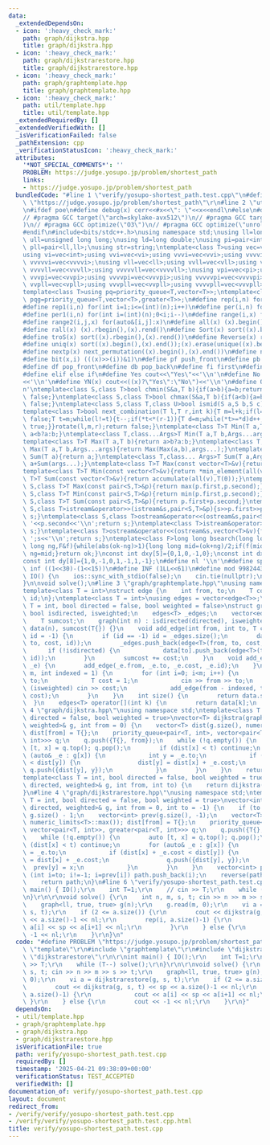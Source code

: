 ```yaml
---
data:
  _extendedDependsOn:
  - icon: ':heavy_check_mark:'
    path: graph/dijkstra.hpp
    title: graph/dijkstra.hpp
  - icon: ':heavy_check_mark:'
    path: graph/dijkstrarestore.hpp
    title: graph/dijkstrarestore.hpp
  - icon: ':heavy_check_mark:'
    path: graph/graphtemplate.hpp
    title: graph/graphtemplate.hpp
  - icon: ':heavy_check_mark:'
    path: util/template.hpp
    title: util/template.hpp
  _extendedRequiredBy: []
  _extendedVerifiedWith: []
  _isVerificationFailed: false
  _pathExtension: cpp
  _verificationStatusIcon: ':heavy_check_mark:'
  attributes:
    '*NOT_SPECIAL_COMMENTS*': ''
    PROBLEM: https://judge.yosupo.jp/problem/shortest_path
    links:
    - https://judge.yosupo.jp/problem/shortest_path
  bundledCode: "#line 1 \"verify/yosupo-shortest_path.test.cpp\"\n#define PROBLEM\
    \ \"https://judge.yosupo.jp/problem/shortest_path\"\r\n#line 2 \"util/template.hpp\"\
    \n#ifdef poe\n#define debug(x) cerr<<#x<<\": \"<<x<<endl\n#else\n#define debug(x)\n\
    // #pragma GCC target(\"arch=skylake-avx512\")\n// #pragma GCC target(\"avx2\"\
    )\n// #pragma GCC optimize(\"O3\")\n// #pragma GCC optimize(\"unroll-loops\")\n\
    #endif\n#include<bits/stdc++.h>\nusing namespace std;\nusing ll=long long;\nusing\
    \ ull=unsigned long long;\nusing ld=long double;\nusing pi=pair<int,int>;\nusing\
    \ pll=pair<ll,ll>;\nusing str=string;\ntemplate<class T>using vec=vector<T>;\n\
    using vi=vec<int>;using vvi=vec<vi>;using vvvi=vec<vvi>;using vvvvi=vec<vvvi>;using\
    \ vvvvvi=vec<vvvvi>;\nusing vll=vec<ll>;using vvll=vec<vll>;using vvvll=vec<vvll>;using\
    \ vvvvll=vec<vvvll>;using vvvvvll=vec<vvvvll>;\nusing vpi=vec<pi>;using vvpi=vec<vpi>;using\
    \ vvvpi=vec<vvpi>;using vvvvpi=vec<vvvpi>;using vvvvvpi=vec<vvvvpi>;\nusing vpll=vec<pll>;using\
    \ vvpll=vec<vpll>;using vvvpll=vec<vvpll>;using vvvvpll=vec<vvvpll>;using vvvvvpll=vec<vvvvpll>;\n\
    template<class T>using pq=priority_queue<T,vector<T>>;\ntemplate<class T>using\
    \ pqg=priority_queue<T,vector<T>,greater<T>>;\n#define rep(i,n) for(int i=0;i<(int)(n);i++)\n\
    #define rep1(i,n) for(int i=1;i<=(int)(n);i++)\n#define per(i,n) for(int i=(int)(n)-1;0<=i;i--)\n\
    #define per1(i,n) for(int i=(int)(n);0<i;i--)\n#define range(i,x) for(auto&i:x)\n\
    #define range2(i,j,x) for(auto&[i,j]:x)\n#define all(x) (x).begin(),(x).end()\n\
    #define rall(x) (x).rbegin(),(x).rend()\n#define Sort(x) sort((x).begin(),(x).end())\n\
    #define troS(x) sort((x).rbegin(),(x).rend())\n#define Reverse(x) reverse((x).begin(),(x).end())\n\
    #define uniq(x) sort((x).begin(),(x).end());(x).erase(unique((x).begin(),(x).end()),(x).end())\n\
    #define nextp(x) next_permutation((x).begin(),(x).end())\n#define nextc(x,k) next_combination((x).begin(),(x).end(),k)\n\
    #define bit(x,i) (((x)>>(i))&1)\n#define pf push_front\n#define pb push_back\n\
    #define df pop_front\n#define db pop_back\n#define fi first\n#define se second\n\
    #define elif else if\n#define Yes cout<<\"Yes\"<<'\\n'\n#define No cout<<\"No\"\
    <<'\\n'\n#define YN(x) cout<<((x)?\"Yes\":\"No\")<<'\\n'\n#define O(x) cout<<(x)<<'\\\
    n'\ntemplate<class S,class T>bool chmin(S&a,T b){if(a>b){a=b;return true;}return\
    \ false;}\ntemplate<class S,class T>bool chmax(S&a,T b){if(a<b){a=b;return true;}return\
    \ false;}\ntemplate<class S,class T,class U>bool ismid(S a,S b,S c){return a<=b&&b<c;}\n\
    template<class T>bool next_combination(T l,T r,int k){T m=l+k;if(l==r||l==m||r==m)return\
    \ false;T t=m;while(l!=t){t--;if(*t<*(r-1)){T d=m;while(*t>=*d)d++;iter_swap(t,d);rotate(t+1,d+1,r);rotate(m,m+(r-d)-1,r);return\
    \ true;}}rotate(l,m,r);return false;}\ntemplate<class T>T Min(T a,T b){return\
    \ a<b?a:b;}\ntemplate<class T,class...Args>T Min(T a,T b,Args...args){return Min(Min(a,b),args...);}\n\
    template<class T>T Max(T a,T b){return a>b?a:b;}\ntemplate<class T,class...Args>T\
    \ Max(T a,T b,Args...args){return Max(Max(a,b),args...);}\ntemplate<class T>T\
    \ Sum(T a){return a;}\ntemplate<class T,class... Args>T Sum(T a,Args... args){return\
    \ a+Sum(args...);}\ntemplate<class T>T Max(const vector<T>&v){return *max_element(all(v));}\n\
    template<class T>T Min(const vector<T>&v){return *min_element(all(v));}\ntemplate<class\
    \ T>T Sum(const vector<T>&v){return accumulate(all(v),T(0));}\ntemplate<class\
    \ S,class T>T Max(const pair<S,T>&p){return max(p.first,p.second);}\ntemplate<class\
    \ S,class T>T Min(const pair<S,T>&p){return min(p.first,p.second);}\ntemplate<class\
    \ S,class T>T Sum(const pair<S,T>&p){return p.first+p.second;}\ntemplate<class\
    \ S,class T>istream&operator>>(istream&s,pair<S,T>&p){s>>p.first>>p.second;return\
    \ s;}\ntemplate<class S,class T>ostream&operator<<(ostream&s,pair<S,T>&p){s<<p.first<<'\
    \ '<<p.second<<'\\n';return s;}\ntemplate<class T>istream&operator>>(istream&s,vector<T>&v){for(auto&i:v)s>>i;return\
    \ s;}\ntemplate<class T>ostream&operator<<(ostream&s,vector<T>&v){for(auto&i:v)s<<i<<'\
    \ ';s<<'\\n';return s;}\ntemplate<class F>long long bsearch(long long ok,long\
    \ long ng,F&f){while(abs(ok-ng)>1){long long mid=(ok+ng)/2;if(f(mid))ok=mid;else\
    \ ng=mid;}return ok;}\nconst int dxy[5]={0,1,0,-1,0};\nconst int dx[8]={0,1,0,-1,1,1,-1,-1};\n\
    const int dy[8]={1,0,-1,0,1,-1,1,-1};\n#define nl '\\n'\n#define sp ' '\n#define\
    \ inf ((1<<30)-(1<<15))\n#define INF (1LL<<61)\n#define mod 998244353\n\nvoid\
    \ IO() {\n    ios::sync_with_stdio(false);\n    cin.tie(nullptr);\n    cout<<fixed<<setprecision(30);\n\
    }\n\nvoid solve();\n#line 3 \"graph/graphtemplate.hpp\"\nusing namespace std;\n\
    template<class T = int>\nstruct edge {\n    int from, to;\n    T cost;\n    int\
    \ id;\n};\ntemplate<class T = int>\nusing edges = vector<edge<T>>;\ntemplate <class\
    \ T = int, bool directed = false, bool weighted = false>\nstruct graph {\n   \
    \ bool isdirected, isweighted;\n    edges<T> _edges;\n    vector<edges<T>> data;\n\
    \    T sumcost;\n    graph(int n) : isdirected(directed), isweighted(weighted),\
    \ data(n), sumcost(T{}) {}\n    void add_edge(int from, int to, T cost = 1, int\
    \ id = -1) {\n        if (id == -1) id = _edges.size();\n        data[from].push_back(edge<T>(from,\
    \ to, cost, id));\n        _edges.push_back(edge<T>(from, to, cost, id));\n  \
    \      if (!isdirected) {\n            data[to].push_back(edge<T>(to, from, cost,\
    \ id));\n        }\n        sumcost += cost;\n    }\n    void add_edge(edge<T>\
    \ _e) {\n        add_edge(_e.from, _e.to, _e.cost, _e.id);\n    }\n    void read(int\
    \ m, int indexed = 1) {\n        for (int i=0; i<m; i++) {\n            int from,\
    \ to;\n            T cost = 1;\n            cin >> from >> to;\n            if\
    \ (isweighted) cin >> cost;\n            add_edge(from - indexed, to - indexed,\
    \ cost);\n        }\n    }\n    int size() {\n        return data.size();\n  \
    \  }\n    edges<T> operator[](int k) {\n        return data[k];\n    }\n};\n#line\
    \ 4 \"graph/dijkstra.hpp\"\nusing namespace std;\ntemplate<class T = int, bool\
    \ directed = false, bool weighted = true>\nvector<T> dijkstra(graph<T, directed,\
    \ weighted>& g, int from = 0) {\n    vector<T> dist(g.size(), numeric_limits<T>::max());\
    \ dist[from] = T{};\n    priority_queue<pair<T, int>, vector<pair<T, int>>, greater<pair<T,\
    \ int>>> q;\n    q.push({T{}, from});\n    while (!q.empty()) {\n        auto\
    \ [t, x] = q.top(); q.pop();\n        if (dist[x] < t) continue;\n        for\
    \ (auto& _e : g[x]) {\n            int y = _e.to;\n            if (dist[x] + _e.cost\
    \ < dist[y]) {\n                dist[y] = dist[x] + _e.cost;\n               \
    \ q.push({dist[y], y});\n            }\n        }\n    }\n    return dist;\n}\n\
    template<class T = int, bool directed = false, bool weighted = true>\nT dijkstra(graph<T,\
    \ directed, weighted>& g, int from, int to) {\n    return dijkstra(g, from)[to];\n\
    }\n#line 4 \"graph/dijkstrarestore.hpp\"\nusing namespace std;\ntemplate<class\
    \ T = int, bool directed = false, bool weighted = true>\nvector<int> dijkstrarestore(graph<T,\
    \ directed, weighted>& g, int from = 0, int to = -1) {\n    if (to == -1) to =\
    \ g.size() - 1;\n    vector<int> prev(g.size(), -1);\n    vector<T> dist(g.size(),\
    \ numeric_limits<T>::max()); dist[from] = T{};\n    priority_queue<pair<T, int>,\
    \ vector<pair<T, int>>, greater<pair<T, int>>> q;\n    q.push({T{}, from});\n\
    \    while (!q.empty()) {\n        auto [t, x] = q.top(); q.pop();\n        if\
    \ (dist[x] < t) continue;\n        for (auto& _e : g[x]) {\n            int y\
    \ = _e.to;\n            if (dist[x] + _e.cost < dist[y]) {\n                dist[y]\
    \ = dist[x] + _e.cost;\n                q.push({dist[y], y});\n              \
    \  prev[y] = x;\n            }\n        }\n    }\n    vector<int> path;\n    for\
    \ (int i=to; i!=-1; i=prev[i]) path.push_back(i);\n    reverse(path.begin(), path.end());\n\
    \    return path;\n}\n#line 6 \"verify/yosupo-shortest_path.test.cpp\"\n\r\nint\
    \ main() { IO();\r\n    int T=1;\r\n    // cin >> T;\r\n    while (T--) solve();\r\
    \n}\r\n\r\nvoid solve() {\r\n    int n, m, s, t; cin >> n >> m >> s >> t;\r\n\
    \    graph<ll, true, true> g(n);\r\n    g.read(m, 0);\r\n    vi a = dijkstrarestore(g,\
    \ s, t);\r\n    if (2 <= a.size()) {\r\n        cout << dijkstra(g, s, t) << sp\
    \ << a.size()-1 << nl;\r\n        rep(i, a.size()-1) {\r\n            cout <<\
    \ a[i] << sp << a[i+1] << nl;\r\n        }\r\n    } else {\r\n        cout <<\
    \ -1 << nl;\r\n    }\r\n}\n"
  code: "#define PROBLEM \"https://judge.yosupo.jp/problem/shortest_path\"\r\n#include\
    \ \"template\"\r\n#include \"graphtemplate\"\r\n#include \"dijkstra\"\r\n#include\
    \ \"dijkstrarestore\"\r\n\r\nint main() { IO();\r\n    int T=1;\r\n    // cin\
    \ >> T;\r\n    while (T--) solve();\r\n}\r\n\r\nvoid solve() {\r\n    int n, m,\
    \ s, t; cin >> n >> m >> s >> t;\r\n    graph<ll, true, true> g(n);\r\n    g.read(m,\
    \ 0);\r\n    vi a = dijkstrarestore(g, s, t);\r\n    if (2 <= a.size()) {\r\n\
    \        cout << dijkstra(g, s, t) << sp << a.size()-1 << nl;\r\n        rep(i,\
    \ a.size()-1) {\r\n            cout << a[i] << sp << a[i+1] << nl;\r\n       \
    \ }\r\n    } else {\r\n        cout << -1 << nl;\r\n    }\r\n}"
  dependsOn:
  - util/template.hpp
  - graph/graphtemplate.hpp
  - graph/dijkstra.hpp
  - graph/dijkstrarestore.hpp
  isVerificationFile: true
  path: verify/yosupo-shortest_path.test.cpp
  requiredBy: []
  timestamp: '2025-04-21 09:38:09+00:00'
  verificationStatus: TEST_ACCEPTED
  verifiedWith: []
documentation_of: verify/yosupo-shortest_path.test.cpp
layout: document
redirect_from:
- /verify/verify/yosupo-shortest_path.test.cpp
- /verify/verify/yosupo-shortest_path.test.cpp.html
title: verify/yosupo-shortest_path.test.cpp
---
```

